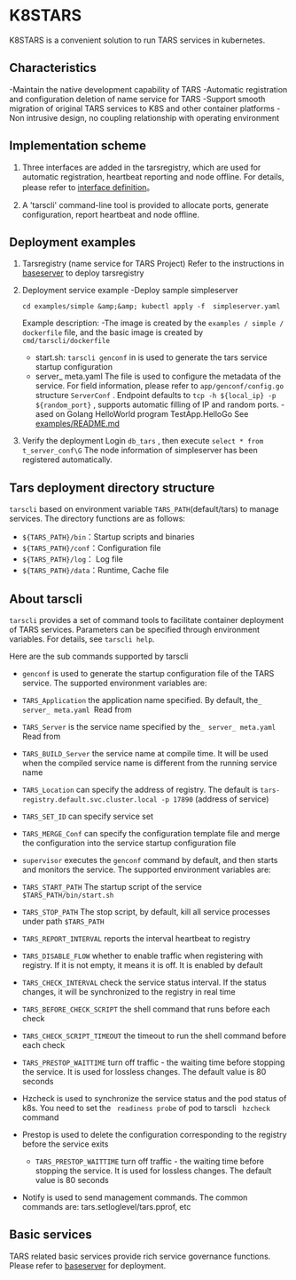 # K8STARS
K8STARS is a convenient solution to run TARS services in kubernetes.

## Characteristics
-Maintain the native development capability of TARS
-Automatic registration and configuration deletion of name service for TARS
-Support smooth migration of original TARS services to K8S and other container platforms
-Non intrusive design, no coupling relationship with operating environment

## Implementation scheme
1. Three interfaces are added in the tarsregistry, which are used for automatic registration, heartbeat reporting and node offline. For details, please refer to [interface definition](./tarsregistry/protocol/tarsregistry.tars)。

2. A 'tarscli' command-line tool is provided to allocate ports, generate configuration, report heartbeat and node offline.

## Deployment examples
1. Tarsregistry (name service for TARS Project)
Refer to the instructions in [baseserver](./baseserver) to deploy tarsregistry

2. Deployment service example
    -Deploy sample simpleserver

     ```cd examples/simple &amp;&amp; kubectl apply -f  simpleserver.yaml```

     Example description:
     -The image is created by the `examples / simple / dockerfile` file, and the basic image is created by `cmd/tarscli/dockerfile`
     - start.sh: `tarscli genconf` in is used to generate the tars service startup configuration
     - server_ meta.yaml The file is used to configure the metadata of the service. For field information, please refer to `app/genconf/config.go` structure  `ServerConf` . Endpoint defaults to `tcp -h ${local_ip} -p ${random_port}` , supports automatic filling of IP and random ports.
     -ased on Golang HelloWorld program TestApp.HelloGo
     See [examples/README.md](examples)
     
3. Verify the deployment
Login `db_tars` , then execute `select * from t_server_conf\G` The node information of simpleserver has been registered automatically.

## Tars deployment directory structure
`tarscli` based on environment variable `TARS_PATH`(default/tars) to manage services. The directory functions are as follows:
   - `${TARS_PATH}/bin`：Startup scripts and binaries
   - `${TARS_PATH}/conf`：Configuration file
   - `${TARS_PATH}/log`： Log file
   - `${TARS_PATH}/data`：Runtime, Cache file

## About tarscli
`tarscli` provides a set of command tools to facilitate container deployment of TARS services. Parameters can be specified through environment variables. For details, see `tarscli help`.

Here are the sub commands supported by tarscli
- `genconf` is used to generate the startup configuration file of the TARS service. The supported environment variables are:
- `TARS_Application` the application name specified. By default, the`_ server_ meta.yaml `Read from
- `TARS_Server` is the service name specified by the`_ server_ meta.yaml `Read from
- `TARS_BUILD_Server` the service name at compile time. It will be used when the compiled service name is different from the running service name
- `TARS_Location` can specify the address of registry. The default is `tars-registry.default.svc.cluster.local -p 17890` (address of service)
- `TARS_SET_ID` can specify service set
- `TARS_MERGE_Conf` can specify the configuration template file and merge the configuration into the service startup configuration file

- `supervisor` executes the `genconf` command by default, and then starts and monitors the service. The supported environment variables are:
- `TARS_START_PATH` The startup script of the service `$TARS_PATH/bin/start.sh`
- `TARS_STOP_PATH` The stop script, by default, kill all service processes under path `$TARS_PATH`
- `TARS_REPORT_INTERVAL` reports the interval heartbeat to registry
- `TARS_DISABLE_FLOW` whether to enable traffic when registering with registry. If it is not empty, it means it is off. It is enabled by default
- `TARS_CHECK_INTERVAL` check the service status interval. If the status changes, it will be synchronized to the registry in real time
- `TARS_BEFORE_CHECK_SCRIPT` the shell command that runs before each check
- `TARS_CHECK_SCRIPT_TIMEOUT` the timeout to run the shell command before each check
- `TARS_PRESTOP_WAITTIME` turn off traffic - the waiting time before stopping the service. It is used for lossless changes. The default value is 80 seconds

- Hzcheck is used to synchronize the service status and the pod status of k8s. You need to set the ` readiness probe`  of pod to tarscli ` hzcheck`  command
- Prestop is used to delete the configuration corresponding to the registry before the service exits
    - `TARS_PRESTOP_WAITTIME`  turn off traffic - the waiting time before stopping the service. It is used for lossless changes. The default value is 80 seconds
- Notify is used to send management commands. The common commands are: tars.setloglevel/tars.pprof, etc

## Basic services
TARS related basic services provide rich service governance functions. Please refer to [baseserver](./baseserver) for deployment.
